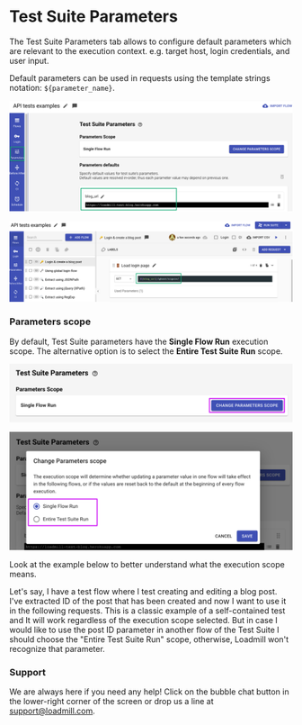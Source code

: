 # Test Suite Parameters

The Test Suite Parameters tab allows to configure default parameters which are relevant to the execution context. e.g. target host, login credentials, and user input.

Default parameters can be used in requests using the template strings notation: `${parameter_name}`.

![](../../.gitbook/assets/screenshot-2021-10-03t151141.671.png)

![](../../.gitbook/assets/screenshot-2021-10-03t151016.675.png)

### Parameters scope

By default, Test Suite parameters have the **Single Flow Run** execution scope. The alternative option is to select the **Entire Test Suite Run** scope.

![](../../.gitbook/assets/screenshot-2021-03-22t142256.813.png)

![](../../.gitbook/assets/screenshot-2021-03-22t142317.772.png)

Look at the example below to better understand what the execution scope means.

Let's say, I have a test flow where I test creating and editing a blog post. I've extracted ID of the post that has been created and now I want to use it in the following requests. This is a classic example of a self-contained test and It will work regardless of the execution scope selected. But in case I would like to use the post ID parameter in another flow of the Test Suite I should choose the "Entire Test Suite Run" scope, otherwise, Loadmill won't recognize that parameter.

### Support

We are always here if you need any help! Click on the bubble chat button in the lower-right corner of the screen or drop us a line at [support@loadmill.com](mailto:support@loadmill.com).
